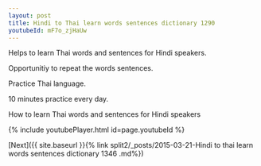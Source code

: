 ```yaml
---
layout: post
title: Hindi to Thai learn words sentences dictionary 1290 
youtubeId: mF7o_zjHaUw
---
```

 
 
Helps to learn Thai words and sentences for Hindi speakers.

Opportunitiy to repeat the words sentences. 

Practice Thai language. 
 
10 minutes practice every day. 
 
How to learn Thai words and sentences for Hindi speakers 
 
{% include youtubePlayer.html id=page.youtubeId %}
 
 
[Next]({{ site.baseurl }}{% link  split2/_posts/2015-03-21-Hindi to thai learn words sentences dictionary 1346 .md%})
 
